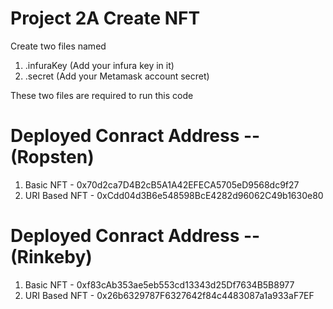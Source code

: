 # Project 2A Create NFT

Create two files named
1) .infuraKey (Add your infura key in it)
2) .secret (Add your Metamask account secret)

These two files are required to run this code


# Deployed Conract Address -- (Ropsten)
1) Basic NFT - 0x70d2ca7D4B2cB5A1A42EFECA5705eD9568dc9f27
2) URI Based NFT  - 0xCdd04d3B6e548598BcE4282d96062C49b1630e80

# Deployed Conract Address -- (Rinkeby)
1) Basic NFT - 0xf83cAb353ae5eb553cd13343d25Df7634B5B8977
2) URI Based NFT  - 0x26b6329787F6327642f84c4483087a1a933aF7EF